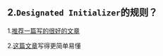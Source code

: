 ## 2.`Designated Initializer`的规则？

1.[推荐一篇写的很好的文章](https://www.cnblogs.com/smileEvday/p/designated_initializer.html)


2.[这篇文章](https://www.jianshu.com/p/f92972bf7300)写得更简单易懂


